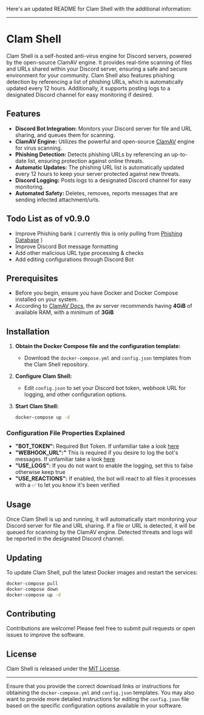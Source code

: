 Here's an updated README for Clam Shell with the additional information:

---

# Clam Shell

Clam Shell is a self-hosted anti-virus engine for Discord servers, powered by the open-source ClamAV engine. It provides real-time scanning of files and URLs shared within your Discord server, ensuring a safe and secure environment for your community. Clam Shell also features phishing detection by referencing a list of phishing URLs, which is automatically updated every 12 hours. Additionally, it supports posting logs to a designated Discord channel for easy monitoring if desired.

## Features

- **Discord Bot Integration:** Monitors your Discord server for file and URL sharing, and queues them for scanning.
- **ClamAV Engine:** Utilizes the powerful and open-source [ClamAV](https://www.clamav.net/) engine for virus scanning.
- **Phishing Detection:** Detects phishing URLs by referencing an up-to-date list, ensuring protection against online threats.
- **Automatic Updates:** The phishing URL list is automatically updated every 12 hours to keep your server protected against new threats.
- **Discord Logging:** Posts logs to a designated Discord channel for easy monitoring.
- **Automated Safety:** Deletes, removes, reports messages that are sending infected attachment/urls.

## Todo List as of v0.9.0

- Improve Phishing bank ( currently this is only pulling from [Phishing Database](https://github.com/mitchellkrogza/Phishing.Database) )
- Improve Discord Bot message formatting
- Add other malicious URL type processing & checks
- Add editing configurations through Discord Bot

## Prerequisites

- Before you begin, ensure you have Docker and Docker Compose installed on your system.
- According to [ClamAV Docs](https://docs.clamav.net/manual/Installing/Docker.html#memory-ram-requirements), the av server recommends having **4GiB** of available RAM, with a minimum of **3GiB**

## Installation

1. **Obtain the Docker Compose file and the configuration template:**
   - Download the `docker-compose.yml` and `config.json` templates from the Clam Shell repository.

2. **Configure Clam Shell:**
   - Edit `config.json` to set your Discord bot token, webhook URL for logging, and other configuration options.

3. **Start Clam Shell:**
   ```bash
   docker-compose up -d
   ```
### Configuration File Properties Explained

- **"BOT_TOKEN":** Required Bot Token. If unfamiliar take a look [here](https://discord.com/developers/docs/getting-started)
- **"WEBHOOK_URL":"** This is required if you desire to log the bot's messages. If unfamiliar take a look [here](https://github.com/Qolors/FeedCord?tab=readme-ov-file#quick-setup-docker)
- **"USE_LOGS":** If you do not want to enable the logging, set this to false otherwise keep true
- **"USE_REACTIONS":** If enabled, the bot will react to all files it processes with a ✅ to let you know it's been verified

## Usage

Once Clam Shell is up and running, it will automatically start monitoring your Discord server for file and URL sharing. If a file or URL is detected, it will be queued for scanning by the ClamAV engine. Detected threats and logs will be reported in the designated Discord channel.

## Updating

To update Clam Shell, pull the latest Docker images and restart the services:

```bash
docker-compose pull
docker-compose down
docker-compose up -d
```

## Contributing

Contributions are welcome! Please feel free to submit pull requests or open issues to improve the software.

## License

Clam Shell is released under the [MIT License](LICENSE).

---

Ensure that you provide the correct download links or instructions for obtaining the `docker-compose.yml` and `config.json` templates. You may also want to provide more detailed instructions for editing the `config.json` file based on the specific configuration options available in your software.